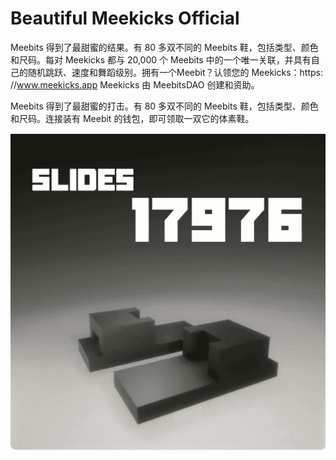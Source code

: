 # Beautiful Meekicks Official

Meebits 得到了最甜蜜的结果。有 80 多双不同的 Meebits 鞋，包括类型、颜色和尺码。每对 Meekicks 都与 20,000 个 Meebits 中的一个唯一关联，并具有自己的随机跳跃、速度和舞蹈级别。拥有一个Meebit？认领您的 Meekicks：https: //www.meekicks.app Meekicks 由 MeebitsDAO 创建和资助。

Meebits 得到了最甜蜜的打击。有 80 多双不同的 Meebits 鞋，包括类型、颜色和尺码。连接装有 Meebit 的钱包，即可领取一双它的体素鞋。

![nft](微信截图_20220902154921.png)
